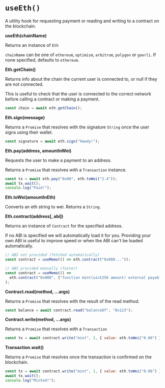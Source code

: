 # `useEth()`

A utility hook for requesting payment or reading and writing to a contract on the blockchain.

**useEth(chainName)**

Returns an instance of `Eth`

`chainName` can be one of `ethereum`, `optimism`, `arbitrum`, `polygon` or `goerli`. If none specified, defaults to `ethereum`.

**Eth.getChain()**

Returns info about the chain the current user is connected to, or null if they are not connected.

This is useful to check that the user is connected to the correct network before calling a contract or making a payment.

```jsx
const chain = await eth.getChain();
```

**Eth.sign(message)**

Returns a `Promise` that resolves with the signature `String` once the user signs using their wallet.

```jsx
const signature = await eth.sign("Howdy!");
```

**Eth.pay(address, amountInWei)**

Requests the user to make a payment to an address.

Returns a `Promise` that resolves with a `Transaction` instance.

```jsx
const tx = await eth.pay("0x00", eth.toWei("2.4"));
await tx.wait();
console.log("Paid!");
```

**Eth.toWei(amountInEth)**

Converts an eth string to wei. Returns a `String`.

**Eth.contract(address[, abi])**

Returns an instance of `Contract` for the specified address.

If no ABI is specified we will automatically load it for you. Providing your own ABI is useful to improve speed or when the ABI can't be loaded automatically.

```jsx
// ABI not provided (fetched automatically)
const contract = useMemo(() => eth.contract("0x000..."));

// ABI provided manually (faster)
const contract = useMemo(() =>
  eth.contract("0x000", ["function mint(uint256 amount) external payable"])
);
```

**Contract.read(method, ...args)**

Returns a `Promise` that resolves with the result of the read method.

```jsx
const balance = await contract.read("balanceOf", "0x123");
```

**Contract.write(method, ...args)**

Returns a `Promise` that resolves with a `Transaction`

```jsx
const tx = await contract.write("mint", 1, { value: eth.toWei("0.06") });
```

**Transaction.wait()**

Returns a `Promise` that resolves once the transaction is confirmed on the blockchain.

```jsx
const tx = await contract.write("mint", 1, { value: eth.toWei("0.06") });
await tx.wait();
console.log("Minted!");
```
